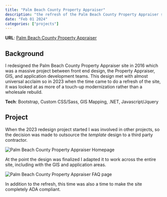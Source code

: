 ```yaml
---
title: "Palm Beach County Property Appraiser"
description: "the refresh of the Palm Beach County Property Appraiser site at https://pbcpao.gov/. i translated the mock-up into a working site and worked with multiple other teams including the Property Appraiser's team, the GIS team, and the application development team to translate the styles and design in a cohesive, consistent manner."
date: "Feb 01 2024"
categories: ["projects"]
---
```


**URL**: [Palm Beach County Property Appraiser](https://pbcpao.gov/)

## Background

I redesigned the Palm Beach County Property Appraiser site in 2016 which was a massive project between front end design, the Property Appraiser, GIS, and application development teams. This design met with almost universal acclaim so in 2023 when the time came to do a refresh of the site, it was looked at as more of a touch-up modernization rather than a wholesale rebuild.

**Tech**: Bootstrap, Custom CSS/Sass, GIS Mapping, .NET, Javascript/Jquery

## Project

When the 2023 redesign project started I was involved in other projects, so the decision was made to outsource the _template_ design to a third party contractor.

![Palm Beach County Property Appraiser Homepage](/images/pbcpao-1.png)

At the point the design was finalized I adapted it to work across the entire site, including with the GIS and application areas.

![Palm Beach County Property Appraiser FAQ page](/images/pbcpao-2.png)

In addition to the refresh, this time was also a time to make the site completely ADA compliant.
